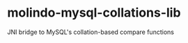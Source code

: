 molindo-mysql-collations-lib
============================

JNI bridge to MySQL's collation-based compare functions

